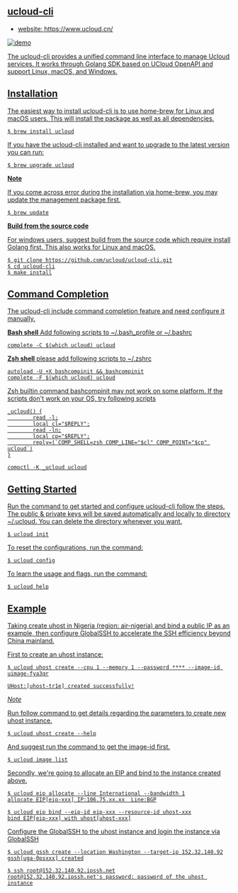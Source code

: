 ##  <u>ucloud-cli 
  
- website: https://www.ucloud.cn/

![demo](http://ucloud-cli.dl.ufileos.com/cli_demo.gif?UCloudPublicKey=YSQGIZrLjmgtJh2v8fMprxKFs4SiuhXw8QSa6LrHOfOmSmyRs2eK%2BzgnCRQ%3D&Signature=HArgjgiEv%2Fi0bhqETwPYfpma69k%3D&Expires=1554956997)

The ucloud-cli provides a unified command line interface to manage Ucloud services. It works through Golang SDK based on UCloud OpenAPI and support Linux, macOS, and Windows. 

## Installation

The easiest way to install ucloud-cli is to use home-brew for Linux and macOS users. This will install the package as well as all dependencies.

```
$ brew install ucloud
```

If you have the ucloud-cli installed and want to upgrade to the latest version you can run:

```
$ brew upgrade ucloud
```

**Note**

If you come across error during the installation via home-brew, you may update the management package first.

```
$ brew update
```

**Build from the source code**

For windows users, suggest build from the source code which require install Golang first. This also works for Linux and macOS.

```
$ git clone https://github.com/ucloud/ucloud-cli.git
$ cd ucloud-cli
$ make install
```

## Command Completion

The ucloud-cli include command completion feature and need configure it manually. 

**Bash shell** Add following scripts to  ~/.bash_profile or ~/.bashrc 

```
complete -C $(which ucloud) ucloud
```

**Zsh shell** please add following scripts to ~/.zshrc 

```
autoload -U +X bashcompinit && bashcompinit
complete -F $(which ucloud) ucloud
```
Zsh builtin command bashcompinit may not work on some platform. If the scripts don't work on your OS, try following scripts
```
_ucloud() {
        read -l;
        local cl="$REPLY";
        read -ln;
        local cp="$REPLY";
        reply=(`COMP_SHELL=zsh COMP_LINE="$cl" COMP_POINT="$cp" ucloud`)
}

compctl -K _ucloud ucloud
```


## Getting Started

Run the command to get started and configure ucloud-cli follow the steps. The public & private keys will be saved automatically and locally to directory ~/.ucloud.
You can delete the directory whenever you want.

```
$ ucloud init
```

To reset the configurations, run the command:

```
$ ucloud config
```

To learn the usage and flags, run the command:

```
$ ucloud help
```

## Example

Taking create uhost in Nigeria (region: air-nigeria) and bind a public IP as an example, then configure GlobalSSH to accelerate the SSH efficiency beyond China mainland.

First to create an uhost instance:

```
$ ucloud uhost create --cpu 1 --memory 1 --password **** --image-id uimage-fya3qr

UHost:[uhost-tr1e] created successfully!
```

*Note* 

Run follow command to get details regarding the parameters to create new uhost instance.

```
$ ucloud uhost create --help
```

And suggest run the command to get the image-id first.

```
$ ucloud image list
```

Secondly, we're going to allocate an EIP and bind to the instance created above.

```
$ ucloud eip allocate --line International --bandwidth 1
allocate EIP[eip-xxx] IP:106.75.xx.xx  Line:BGP

$ ucloud eip bind --eip-id eip-xxx --resource-id uhost-xxx
bind EIP[eip-xxx] with uhost[uhost-xxx]
```

Configure the GlobalSSH to the uhost instance and login the instance via GlobalSSH

```
$ ucloud gssh create --location Washington --target-ip 152.32.140.92
gssh[uga-0psxxx] created

$ ssh root@152.32.140.92.ipssh.net
root@152.32.140.92.ipssh.net's password: password of the uhost instance
```
